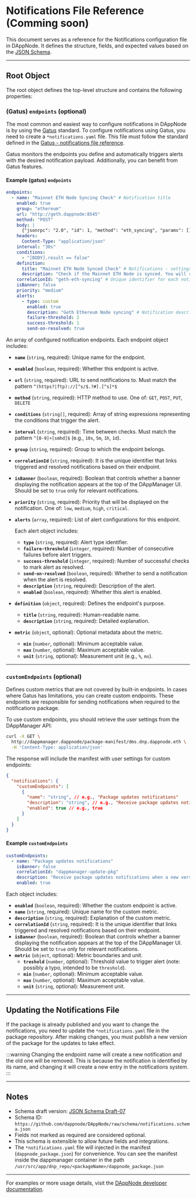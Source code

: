 # Notifications File Reference (Comming soon)

This document serves as a reference for the Notifications configuration file in DAppNode. It defines the structure, fields, and expected values based on the [JSON Schema](https://github.com/dappnode/DAppNode/raw/schema/notifications.schema.json).

---

## Root Object

The root object defines the top-level structure and contains the following properties:

### (Gatus) `endpoints` (optional)

The most common and easiest way to configure notifications in DAppNode is by using the [Gatus](https://github.com/TwiN/gatus) standard. To configure notifications using Gatus, you need to create a `*notifications.yaml` file. This file must follow the standard defined in the [Gatus - notifications file reference](https://docs.dappnode.io/docs/dev/references/notifications).

Gatus monitors the endpoints you define and automatically triggers alerts with the desired notification payload. Additionally, you can benefit from Gatus features.

#### Example (gatus) `endpoints`

```yaml
endpoints:
  - name: "Mainnet ETH Node Syncing Check" # Notification title
    enabled: true
    group: "ethereum"
    url: "http://geth.dappnode:8545"
    method: "POST"
    body: |
      {"jsonrpc": "2.0", "id": 1, "method": "eth_syncing", "params": []}
    headers:
      Content-Type: "application/json"
    interval: "30s"
    conditions:
      - "[BODY].result == false"
    definition:
      title: "Mainnet ETH Node Synced Check" # Notifications - settings: title of the notification to be configured
      description: "Check if the Mainnet ETH Node is synced. You will receive a notification if the node is syncing and another one when it is synced." # Notifications - settings: description of the notification to be configured
    correlationId: "geth-eth-syncing" # Unique identifier for each notification endpoint
    isBanner: false  
    priority: "medium"
    alerts:
      - type: custom
        enabled: true
        description: "Geth Ethereum Node syncing" # Notification description
        failure-threshold: 2
        success-threshold: 1
        send-on-resolved: true
```

An array of configured notification endpoints. Each endpoint object includes:

- **`name`** (`string`, required): Unique name for the endpoint.
- **`enabled`** (`boolean`, required): Whether this endpoint is active.
- **`url`** (`string`, required): URL to send notifications to. Must match the pattern `^(https?|ftp)://[^s/$.?#].[^s]*$`
- **`method`** (`string`, required): HTTP method to use. One of: `GET`, `POST`, `PUT`, `DELETE`
- **`conditions`** (`string[]`, required): Array of string expressions representing the conditions that trigger the alert.
- **`interval`** (`string`, required): Time between checks. Must match the pattern `^[0-9]+[smhd]$` (e.g., `10s`, `5m`, `1h`, `1d`).
- **`group`** (`string`, required): Group to which the endpoint belongs.
- **`correlationId`** (`string`, required): It is the unique identifier that links triggered and resolved notifications based on their endpoint.
- **`isBanner`** (`boolean`, required): Boolean that controls whether a banner displaying the notification appears at the top of the DAppManager UI. Should be set to `true` only for relevant notifications.
- **`priority`** (`string`, required): Priority that will be displayed on the notification. One of: `low`, `medium`, `high`, `critical`.
- **`alerts`** (`array`, required): List of alert configurations for this endpoint.

  Each alert object includes:

  - **`type`** (`string`, required): Alert type identifier.
  - **`failure-threshold`** (`integer`, required): Number of consecutive failures before alert triggers.
  - **`success-threshold`** (`integer`, required): Number of successful checks to mark alert as resolved.
  - **`send-on-resolved`** (`boolean`, required): Whether to send a notification when the alert is resolved.
  - **`description`** (`string`, required): Description of the alert.
  - **`enabled`** (`boolean`, required): Whether this alert is enabled.

- **`definition`** (`object`, required): Defines the endpoint's purpose.
  - **`title`** (`string`, required): Human-readable name.
  - **`description`** (`string`, required): Detailed explanation.
- **`metric`** (`object`, optional): Optional metadata about the metric.
  - **`min`** (`number`, optional): Minimum acceptable value.
  - **`max`** (`number`, optional): Maximum acceptable value.
  - **`unit`** (`string`, optional): Measurement unit (e.g., `%`, `ms`).

---

### `customEndpoints` (optional)

Defines custom metrics that are not covered by built-in endpoints. In cases where Gatus has limitations, you can create custom endpoints. These endpoints are responsible for sending notifications when required to the notifications package.

To use custom endpoints, you should retrieve the user settings from the DAppManager API:

```bash
curl -X GET \
  http://dappmanager.dappnode/package-manifest/dms.dnp.dappnode.eth \
  -H 'Content-Type: application/json'
```

The response will include the manifest with user settings for custom endpoints:

```json
{
  "notifications": {
    "customEndpoints": [
      {
        "name": "string", // e.g., "Package updates notifications"
        "description": "string", // e.g., "Receive package updates notifications when a new version is available."
        "enabled": true // e.g., true
      }
    ]
  }
}
```

#### Example `customEndpoints`

```yaml
customEndpoints:
  - name: "Package updates notifications"
    isBanner: false
    correlationId: "dappmanager-update-pkg"
    description: "Receive package updates notifications when a new version is available."
    enabled: true
```

Each object includes:

- **`enabled`** (`boolean`, required): Whether the custom endpoint is active.
- **`name`** (`string`, required): Unique name for the custom metric.
- **`description`** (`string`, required): Explanation of the custom metric.
- **`correlationId`** (`string`, required): It is the unique identifier that links triggered and resolved notifications based on their endpoint.
- **`isBanner`** (`boolean`, required): Boolean that controls whether a banner displaying the notification appears at the top of the DAppManager UI. Should be set to `true` only for relevant notifications.
- **`metric`** (`object`, optional): Metric boundaries and unit.
  - **`treshold`** (`number`, optional): Threshold value to trigger alert (note: possibly a typo, intended to be `threshold`).
  - **`min`** (`number`, optional): Minimum acceptable value.
  - **`max`** (`number`, optional): Maximum acceptable value.
  - **`unit`** (`string`, optional): Measurement unit.

---

## Updating the Notifications File

If the package is already published and you want to change the notifications, you need to update the `*notifications.yaml` file in the package repository. After making changes, you must publish a new version of the package for the updates to take effect.

:::warning
Changing the endpoint name will create a new notification and the old one will be removed. This is because the notification is identified by its name, and changing it will create a new entry in the notifications system.
:::

---

## Notes

- Schema draft version: [JSON Schema Draft-07](http://json-schema.org/draft-07/schema#)
- Schema ID: `https://github.com/dappnode/DAppNode/raw/schema/notifications.schema.json`
- Fields not marked as required are considered optional.
- This schema is extensible to allow future fields and integrations.
- The `*notifications.yaml` file will injected in the manifest (`dappnode_package.json`) for convenience. You can see the manifest inside the dappmanager container in the path `/usr/src/app/dnp_repo/<packageName>/dappnode_package.json`

---

For examples or more usage details, visit the [DAppNode developer documentation](https://docs.dappnode.io).
